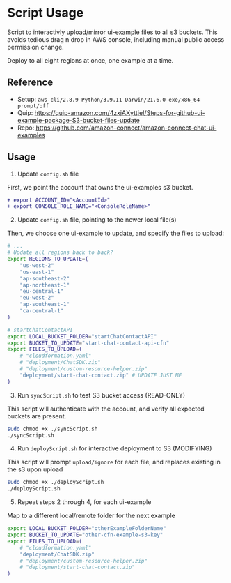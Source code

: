 # Script Usage

Script to interactivly upload/mirror ui-example files to all s3 buckets. This avoids tedious drag n drop in AWS console, including manual public access permission change.

Deploy to all eight regions at once, one example at a time.

## Reference

- Setup: `aws-cli/2.8.9 Python/3.9.11 Darwin/21.6.0 exe/x86_64 prompt/off`
- Quip: https://quip-amazon.com/4zxjAXyttjeI/Steps-for-github-ui-example-package-S3-bucket-files-update
- Repo: https://github.com/amazon-connect/amazon-connect-chat-ui-examples

## Usage


1. Update `config.sh` file

First, we point the account that owns the ui-examples s3 bucket.

```diff
+ export ACCOUNT_ID="<AccountId>"
+ export CONSOLE_ROLE_NAME="<ConsoleRoleName>"
```

2. Update `config.sh` file, pointing to the newer local file(s)

Then, we choose one ui-example to update, and specify the files to upload:

```bash
# ...
# Update all regions back to back?
export REGIONS_TO_UPDATE=(
    "us-west-2"
    "us-east-1"
    "ap-southeast-2"
    "ap-northeast-1"
    "eu-central-1"
    "eu-west-2"
    "ap-southeast-1"
    "ca-central-1"
)

# startChatContactAPI
export LOCAL_BUCKET_FOLDER="startChatContactAPI"
export BUCKET_TO_UPDATE="start-chat-contact-api-cfn"
export FILES_TO_UPLOAD=(
    # "cloudformation.yaml"
    # "deployment/ChatSDK.zip"
    # "deployment/custom-resource-helper.zip"
    "deployment/start-chat-contact.zip" # UPDATE JUST ME
)
```

3. Run `syncScript.sh` to test S3 bucket access (READ-ONLY)

This script will authenticate with the account, and verify all expected buckets are present.

```sh
sudo chmod +x ./syncScript.sh 
./syncScript.sh
```

4. Run `deployScript.sh` for interactive deployment to S3 (MODIFYING)

This script will prompt `upload/ignore` for each file, and replaces existing in the s3 upon upload

```sh
sudo chmod +x ./deployScript.sh 
./deployScript.sh
```

5. Repeat steps 2 through 4, for each ui-example

Map to a different local/remote folder for the next example

```bash
export LOCAL_BUCKET_FOLDER="otherExampleFolderName"
export BUCKET_TO_UPDATE="other-cfn-example-s3-key"
export FILES_TO_UPLOAD=(
    # "cloudformation.yaml"
    "deployment/ChatSDK.zip"
    # "deployment/custom-resource-helper.zip"
    # "deployment/start-chat-contact.zip"
)
```

